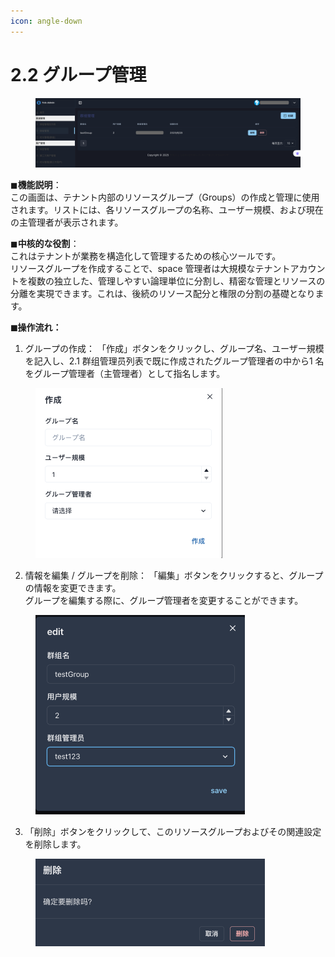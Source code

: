 ```yaml
---
icon: angle-down
---
```


# 2.2 グループ管理

<figure><img src="../../.gitbook/assets/cc群组管理界面.png" alt=""><figcaption></figcaption></figure>

◼︎**機能説明**：\
この画面は、テナント内部のリソースグループ（Groups）の作成と管理に使用されます。リストには、各リソースグループの名称、ユーザー規模、および現在の主管理者が表示されます。



◼︎**中核的な役割**：\
これはテナントが業務を構造化して管理するための核心ツールです。\
リソースグループを作成することで、space 管理者は大規模なテナントアカウントを複数の独立した、管理しやすい論理単位に分割し、精密な管理とリソースの分離を実現できます。これは、後続のリソース配分と権限の分割の基礎となります。



**◼︎操作流れ：**

1. グループの作成： 「作成」ボタンをクリックし、グループ名、ユーザー規模を記入し、2.1 群组管理员列表で既に作成されたグループ管理者の中から1 名をグループ管理者（主管理者）として指名します。

<div align="left"><figure><img src="../../.gitbook/assets/image (2).png" alt="" width="299"><figcaption></figcaption></figure></div>



2. 情報を編集 / グループを削除： 「編集」ボタンをクリックすると、グループの情報を変更できます。\
   グループを編集する際に、グループ管理者を変更することができます。

<div align="left"><figure><img src="../../.gitbook/assets/编辑群组.png" alt="" width="335"><figcaption></figcaption></figure></div>



3. 「削除」ボタンをクリックして、このリソースグループおよびその関連設定を削除します。

<div align="left"><figure><img src="../../.gitbook/assets/WX20250629-174353@2x.png" alt="" width="367"><figcaption></figcaption></figure></div>

